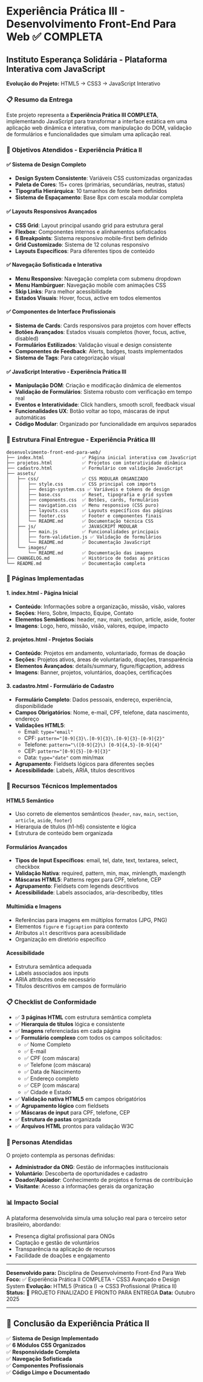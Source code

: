 # Experiência Prática III - Desenvolvimento Front-End Para Web ✅ COMPLETA
## Instituto Esperança Solidária - Plataforma Interativa com JavaScript

**Evolução do Projeto:** HTML5 → CSS3 → JavaScript Interativo

### 📋 Resumo da Entrega

Este projeto representa a **Experiência Prática III COMPLETA**, implementando JavaScript para transformar a interface estática em uma aplicação web dinâmica e interativa, com manipulação do DOM, validação de formulários e funcionalidades que simulam uma aplicação real.

### 🎯 Objetivos Atendidos - Experiência Prática II

#### ✅ **Sistema de Design Completo**
- **Design System Consistente**: Variáveis CSS customizadas organizadas
- **Paleta de Cores**: 15+ cores (primárias, secundárias, neutras, status)
- **Tipografia Hierárquica**: 10 tamanhos de fonte bem definidos
- **Sistema de Espaçamento**: Base 8px com escala modular completa

#### ✅ **Layouts Responsivos Avançados**
- **CSS Grid**: Layout principal usando grid para estrutura geral
- **Flexbox**: Componentes internos e alinhamentos sofisticados  
- **6 Breakpoints**: Sistema responsivo mobile-first bem definido
- **Grid Customizado**: Sistema de 12 colunas responsivo
- **Layouts Específicos**: Para diferentes tipos de conteúdo

#### ✅ **Navegação Sofisticada e Interativa**
- **Menu Responsivo**: Navegação completa com submenu dropdown
- **Menu Hambúrguer**: Navegação mobile com animações CSS
- **Skip Links**: Para melhor acessibilidade
- **Estados Visuais**: Hover, focus, active em todos elementos

#### ✅ **Componentes de Interface Profissionais**
- **Sistema de Cards**: Cards responsivos para projetos com hover effects
- **Botões Avançados**: Estados visuais completos (hover, focus, active, disabled)
- **Formulários Estilizados**: Validação visual e design consistente
- **Componentes de Feedback**: Alerts, badges, toasts implementados
- **Sistema de Tags**: Para categorização visual

#### ✅ **JavaScript Interativo - Experiência Prática III**
- **Manipulação DOM**: Criação e modificação dinâmica de elementos
- **Validação de Formulários**: Sistema robusto com verificação em tempo real
- **Eventos e Interatividade**: Click handlers, smooth scroll, feedback visual
- **Funcionalidades UX**: Botão voltar ao topo, máscaras de input automáticas
- **Código Modular**: Organizado por funcionalidade em arquivos separados

### 📁 Estrutura Final Entregue - Experiência Prática III

```
desenvolvimento-front-end-para-web/
├── index.html              ✅ Página inicial interativa com JavaScript
├── projetos.html           ✅ Projetos com interatividade dinâmica
├── cadastro.html           ✅ Formulário com validação JavaScript
├── assets/
│   ├── css/                ✅ CSS MODULAR ORGANIZADO
│   │   ├── style.css       ✅ CSS principal com imports
│   │   ├── design-system.css ✅ Variáveis e tokens de design
│   │   ├── base.css        ✅ Reset, tipografia e grid system
│   │   ├── components.css  ✅ Botões, cards, formulários
│   │   ├── navigation.css  ✅ Menu responsivo (CSS puro)
│   │   ├── layouts.css     ✅ Layouts específicos das páginas
│   │   ├── footer.css      ✅ Footer e componentes finais
│   │   └── README.md       ✅ Documentação técnica CSS
│   ├── js/                 ✅ JAVASCRIPT MODULAR
│   │   ├── main.js         ✅ Funcionalidades principais
│   │   ├── form-validation.js ✅ Validação de formulários
│   │   └── README.md       ✅ Documentação JavaScript
│   └── images/
│       └── README.md       ✅ Documentação das imagens
├── CHANGELOG.md            ✅ Histórico de todas as práticas
└── README.md               ✅ Documentação completa
```

### 📄 Páginas Implementadas

#### 1. **index.html** - Página Inicial
- **Conteúdo**: Informações sobre a organização, missão, visão, valores
- **Seções**: Hero, Sobre, Impacto, Equipe, Contato
- **Elementos Semânticos**: header, nav, main, section, article, aside, footer
- **Imagens**: Logo, hero, missão, visão, valores, equipe, impacto

#### 2. **projetos.html** - Projetos Sociais
- **Conteúdo**: Projetos em andamento, voluntariado, formas de doação
- **Seções**: Projetos ativos, áreas de voluntariado, doações, transparência
- **Elementos Avançados**: details/summary, figure/figcaption, address
- **Imagens**: Banner, projetos, voluntários, doações, certificações

#### 3. **cadastro.html** - Formulário de Cadastro
- **Formulário Completo**: Dados pessoais, endereço, experiência, disponibilidade
- **Campos Obrigatórios**: Nome, e-mail, CPF, telefone, data nascimento, endereço
- **Validações HTML5**: 
  - Email: `type="email"`
  - CPF: `pattern="[0-9]{3}\.[0-9]{3}\.[0-9]{3}-[0-9]{2}"`
  - Telefone: `pattern="\([0-9]{2}\) [0-9]{4,5}-[0-9]{4}"`
  - CEP: `pattern="[0-9]{5}-[0-9]{3}"`
  - Data: `type="date"` com min/max
- **Agrupamento**: Fieldsets lógicos para diferentes seções
- **Acessibilidade**: Labels, ARIA, títulos descritivos

### 🔧 Recursos Técnicos Implementados

#### **HTML5 Semântico**
- Uso correto de elementos semânticos (`header`, `nav`, `main`, `section`, `article`, `aside`, `footer`)
- Hierarquia de títulos (h1-h6) consistente e lógica
- Estrutura de conteúdo bem organizada

#### **Formulários Avançados**
- **Tipos de Input Específicos**: email, tel, date, text, textarea, select, checkbox
- **Validação Nativa**: required, pattern, min, max, minlength, maxlength
- **Máscaras HTML5**: Patterns regex para CPF, telefone, CEP
- **Agrupamento**: Fieldsets com legends descritivos
- **Acessibilidade**: Labels associados, aria-describedby, titles

#### **Multimídia e Imagens**
- Referências para imagens em múltiplos formatos (JPG, PNG)
- Elementos `figure` e `figcaption` para contexto
- Atributos `alt` descritivos para acessibilidade
- Organização em diretório específico

#### **Acessibilidade**
- Estrutura semântica adequada
- Labels associados aos inputs
- ARIA attributes onde necessário
- Títulos descritivos em campos de formulário

### 📋 Checklist de Conformidade

- ✅ **3 páginas HTML** com estrutura semântica completa
- ✅ **Hierarquia de títulos** lógica e consistente
- ✅ **Imagens** referenciadas em cada página
- ✅ **Formulário complexo** com todos os campos solicitados:
  - ✅ Nome Completo
  - ✅ E-mail  
  - ✅ CPF (com máscara)
  - ✅ Telefone (com máscara)
  - ✅ Data de Nascimento
  - ✅ Endereço completo
  - ✅ CEP (com máscara)
  - ✅ Cidade e Estado
- ✅ **Validação nativa HTML5** em campos obrigatórios
- ✅ **Agrupamento lógico** com fieldsets
- ✅ **Máscaras de input** para CPF, telefone, CEP
- ✅ **Estrutura de pastas** organizada
- ✅ **Arquivos HTML** prontos para validação W3C

### 👥 Personas Atendidas

O projeto contempla as personas definidas:
- **Administrador da ONG**: Gestão de informações institucionais
- **Voluntário**: Descoberta de oportunidades e cadastro
- **Doador/Apoiador**: Conhecimento de projetos e formas de contribuição
- **Visitante**: Acesso a informações gerais da organização

### 📊 Impacto Social

A plataforma desenvolvida simula uma solução real para o terceiro setor brasileiro, abordando:
- Presença digital profissional para ONGs
- Captação e gestão de voluntários
- Transparência na aplicação de recursos
- Facilidade de doações e engajamento

---

**Desenvolvido para:** Disciplina de Desenvolvimento Front-End Para Web  
**Foco:** ✅ Experiência Prática II COMPLETA - CSS3 Avançado e Design System
**Evolução:** HTML5 (Prática I) → CSS3 Profissional (Prática II) 
**Status:** 🎯 PROJETO FINALIZADO E PRONTO PARA ENTREGA
**Data:** Outubro 2025

---

## 🎉 Conclusão da Experiência Prática II

✅ **Sistema de Design Implementado**  
✅ **6 Módulos CSS Organizados**  
✅ **Responsividade Completa**  
✅ **Navegação Sofisticada**  
✅ **Componentes Profissionais**  
✅ **Código Limpo e Documentado**  